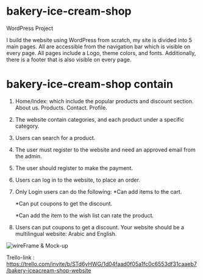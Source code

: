 # bakery-ice-cream-shop
WordPress Project

I build the website using WordPress from scratch, my site is divided into 5 main pages.
All are accessible from the navigation bar which is visible on every page.
All pages include a Logo, theme colors, and fonts. 
Additionally, there is a footer that is also visible on every page.

# bakery-ice-cream-shop contain

1. Home/Index: which include the popular products and discount section. About us. Products. Contact. Profile.

2. The website contain categories, and each product under a specific category.
3. Users can search for a product.
4. The user must register to the website and need an approved email from the admin. 
5. The user should register to make the payment.
6. Users can log in to the website, to place an order.
7. Only Login users can do the following:
     *Can add items to the cart.

     *Can put coupons to get the discount.

     *Can add the item to the wish list can rate the product.

8. Users can put coupons to get a discount. Your website should be a multilingual website: Arabic and English. 


![wireFrame & Mock-up](../../Pictures/wordPress/WIREFRAME%20(2).png)

Trello-link : https://trello.com/invite/b/STd6yHWG/1d04faad0f05a1fc0c6553df31caaeb7/bakery-iceacream-shop-website